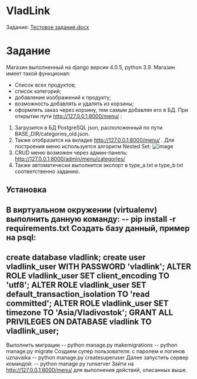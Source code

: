 # VladLink

Задание:
[Тестовое задание.docx](https://github.com/proxisty/VladLinkTest060622/files/8845633/default.docx)
# Задание
Магазин выполненный на django версии 4.0.5, python 3.9. 
Магазин имеет такой функционал:
- Список всех продуктов;
- список категорий;
- добавление изображений к продукту;
- возможность добавлять и удалять из корзины;
- оформлять заказ через корзину, тем самым добавляя его в БД.
При открытии пути http://127.0.0.1:8000/menu/ :
1) Загрузится в БД PostgreSQL json, расположенный по пути BASE_DIR/categories_old.json.
2) Также отобразится на вкладке http://127.0.0.1:8000/menu/ . Для построения меню используется алгоритм Nested Set: ![image](https://user-images.githubusercontent.com/42601425/172196242-f21feb38-b5ca-4f65-b3ef-726ef7dfd5fd.png)
3) CRUD меню возможен через админ-панель: http://127.0.0.1:8000/admin/menu/categories/
4) Также автоматически выполнится экспорт в type_a.txt и type_b.txt соответственно заданию.

## Установка
В виртуальном окружении (virtualenv) выполнить данную команду:
-- pip install -r requirements.txt
Создать базу данный, пример на psql:
---
create database vladlink;
create user vladlink_user WITH PASSWORD 'vladlink';
ALTER ROLE vladlink_user SET client_encoding TO 'utf8';
ALTER ROLE vladlink_user SET default_transaction_isolation TO 'read committed'; 
ALTER ROLE vladlink_user SET timezone TO 'Asia/Vladivostok'; 
GRANT ALL PRIVILEGES ON DATABASE vladlink TO vladlink_user;
---
Выполнить миграции
-- python manage.py makemigrations
-- python manage.py migrate
Создаем супер пользователя: с паролем и логинов uznavaika
-- python manage.py createsuperuser
Далее запустить сервер командой:
-- python manage.py runserver
Зайти на http://127.0.0.1:8000/menu/ для выполнения действий, описанных выше.
